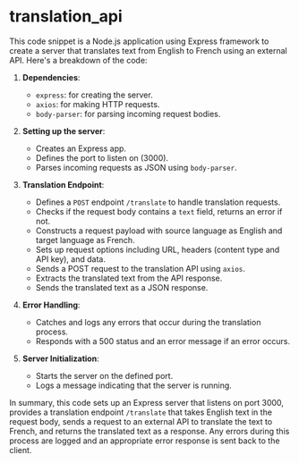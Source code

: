 ﻿# translation_api

This code snippet is a Node.js application using Express framework to create a server that translates text from English to French using an external API. Here's a breakdown of the code:

1. **Dependencies**: 
   - `express`: for creating the server.
   - `axios`: for making HTTP requests.
   - `body-parser`: for parsing incoming request bodies.

2. **Setting up the server**:
   - Creates an Express app.
   - Defines the port to listen on (3000).
   - Parses incoming requests as JSON using `body-parser`.

3. **Translation Endpoint**:
   - Defines a `POST` endpoint `/translate` to handle translation requests.
   - Checks if the request body contains a `text` field, returns an error if not.
   - Constructs a request payload with source language as English and target language as French.
   - Sets up request options including URL, headers (content type and API key), and data.
   - Sends a POST request to the translation API using `axios`.
   - Extracts the translated text from the API response.
   - Sends the translated text as a JSON response.

4. **Error Handling**:
   - Catches and logs any errors that occur during the translation process.
   - Responds with a 500 status and an error message if an error occurs.

5. **Server Initialization**:
   - Starts the server on the defined port.
   - Logs a message indicating that the server is running.

In summary, this code sets up an Express server that listens on port 3000, provides a translation endpoint `/translate` that takes English text in the request body, sends a request to an external API to translate the text to French, and returns the translated text as a response. Any errors during this process are logged and an appropriate error response is sent back to the client.
